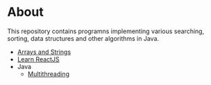 # About
This repository contains programns implementing various searching, sorting, data structures and other algorithms in Java.

- [Arrays and Strings](https://github.com/ankurjuneja/React-Java-Concepts/blob/master/ArraysAndStrings/Tutorial.md)
- [Learn ReactJS](https://github.com/ankurjuneja/React-Java-Concepts/blob/master/ReactJs/Introduction.md)
- Java
  - [Multithreading](https://github.com/ankurjuneja/React-Java-Concepts/blob/master/Java/Multithreading.md)
